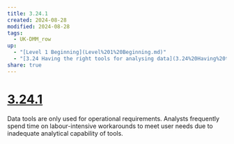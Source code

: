 ```yaml
---
title: 3.24.1
created: 2024-08-28
modified: 2024-08-28
tags:
  - UK-DMM_row
up:
  - "[Level 1 Beginning](Level%201%20Beginning.md)"
  - "[3.24 Having the right tools for analysing data](3.24%20Having%20the%20right%20tools%20for%20analysing%20data.md)"
share: true
---
```

# [3.24.1](3.24.1.md)

Data tools are only used for operational requirements. Analysts frequently spend time on labour-intensive workarounds to meet user needs due to inadequate analytical capability of tools.
